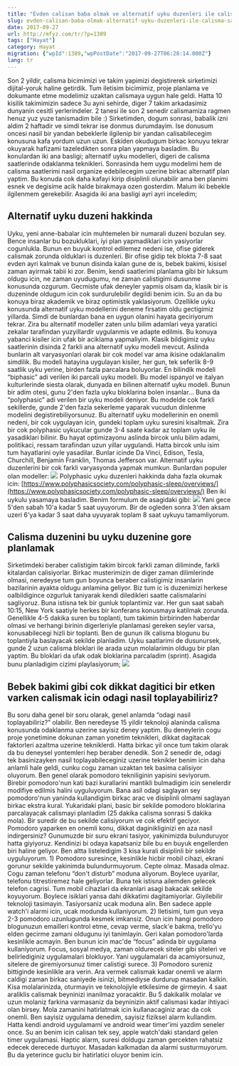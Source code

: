 ```yaml
---
title: "Evden calisan baba olmak ve alternatif uyku duzenleri ile calisma saatlerini planlamak"
slug: evden-calisan-baba-olmak-alternatif-uyku-duzenleri-ile-calisma-saatlerini-planlamak
date: 2017-09-27
url: http://mfyz.com/tr/?p=1389
tags: ["Hayat"]
category: Hayat
migration: {"wpId":1389,"wpPostDate":"2017-09-27T06:28:14.000Z"}
lang: tr
---
```


Son 2 yildir, calisma bicimimizi ve takim yapimizi degistirerek sirketimizi dijital-yoruk haline getirdik. Tum iletisim bicimimiz, proje planlama ve dokumante etme modelimiz uzaktan calismaya uygun hale geldi. Hatta 10 kisilik takimimizin sadece 3u ayni sehirde, diger 7 takim arkadasimiz dunyanin cesitli yerlerindeler. 2 tanesi ile son 2 senedir calismamiza ragmen henuz yuz yuze tanismadim bile :) Sirketimden, dogum sonrasi, babalik izni aldim 2 haftadir ve simdi tekrar ise donmus durumdayim. Ise donusum oncesi nasil bir yandan bebeklerle ilgilenip bir yandan calisabilecegim konusuna kafa yordum uzun uzun. Eskiden okudugum birkac konuyu tekrar okuyarak hafizami tazeledikten sonra plan yapmaya basladim. Bu konulardan iki ana basligi; alternatif uyku modelleri, digeri de calisma saatlerinde odaklanma teknikleri. Sonrasinda hem uygu modelimi hem de calisma saatlerimi nasil organize edebilecegim uzerine birkac alternatif plan yaptim. Bu konuda cok daha kafayi kirip disiplinli olunabilir ama ben planimi esnek ve degisime acik halde birakmaya ozen gosterdim. Malum iki bebekle ilgilenmem gerekebilir. Asagida iki ana basligi ayri ayri inceledim;

## Alternatif uyku duzeni hakkinda

Uyku, yeni anne-babalar icin muhtemelen bir numarali duzeni bozulan sey. Bence insanlar bu bozukluklari, iyi plan yapmadiklari icin yasiyorlar cogunlukla. Bunun en buyuk kontrol edilemez nedeni ise, ofise giderek calismak zorunda olduklari is duzenleri. Bir ofise gidip tek blokta 7-8 saat evden ayri kalmak ve bunun disinda kalan gune de is, bebek bakimi, kisisel zaman ayirmak tabii ki zor. Benim, kendi saatlerimi planlama gibi bir luksum oldugu icin, ne zaman uyudugumu, ne zaman calistigimi dusunme konusunda ozgurum. Gecmiste ufak deneyler yapmis olsam da, klasik bir is duzeninde oldugum icin cok surdurulebilir degildi benim icin. Su an da bu konuya biraz akademik ve biraz optimistik yaklasiyorum. Ozellikle uyku konusunda alternatif uyku modellerini deneme firsatim oldu gectigimiz yillarda. Simdi de bunlardan bana en uygun olanini hayata geciriyorum tekrar. Zira bu alternatif modeller zaten unlu bilim adamlari veya yaratici zekalar tarafindan yuzyillardir uygulanmis ve adapte edilmis. Bu konuya yabanci kisiler icin ufak bir aciklama yapmaliyim. Klasik bildigimiz uyku saatlerinin disinda 2 farkli ana alternatif uyku modeli mevcut. Aslinda bunlarin alt varyasyonlari olarak bir cok model var ama ikisine odaklanalim simdilik. Bu modeli hatayina uygulayan kisiler, her gun, tek seferlik 8-9 saatlik uyku yerine, birden fazla parcalara boluyorlar. En bilindik modeli “biphasic” adi verilen iki parcali uyku modeli. Bu model ispanyol ve italyan kulturlerinde siesta olarak, dunyada en bilinen alternatif uyku modeli. Bunun bir adim otesi, gunu 2'den fazla uyku bloklarina bolen insanlar... Buna da “polyphasic” adi verilen bir uyku modeli deniyor. Bu modelde cok farkli sekillerde, gunde 2'den fazla sekerleme yaparak vucudun dinlenme modelini degistirebiliyorsunuz. Bu alternatif uyku modellerinin en onemli nedeni, bir cok uygulayan icin, gundeki toplam uyku suresini kisaltmak. Zira bir cok polyphasic uykucular gunde 3-4 saate kadar az toplam uyku ile yasadiklari bilinir. Bu hayat optimizayonu aslinda bircok unlu bilim adami, politikaci, ressam tarafindan uzun yillar uygulandi. Hatta bircok unlu isim tum hayatlarini oyle yasadilar. Bunlar icinde Da Vinci, Edison, Tesla, Churchill, Benjamin Franklin, Thomas Jefferson var. Alternatif uyku duzenlerini bir cok farkli varyasyonda yapmak mumkun. Bunlardan populer olan modeller: ![](/images/archive/tr/2017/09/ELrf0-1024x391.png) Polyphasic uyku duzenleri hakkinda daha fazla okumak icin: [https://www.polyphasicsociety.com/polyphasic-sleep/overviews/](https://www.polyphasicsociety.com/polyphasic-sleep/overviews/) Ben iki uykulu yasamaya basladim. Benim formulum de asagidaki gibi: ![](/images/archive/tr/2017/09/Screen-Shot-2017-09-18-at-2.15.10-PM.png) Yani gece 5'den sabah 10'a kadar 5 saat uyuyorum. Bir de ogleden sonra 3'den aksam uzeri 6'ya kadar 3 saat daha uyuyarak toplam 8 saat uykuyu tamamliyorum.

## Calisma duzenini bu uyku duzenine gore planlamak

Sirketimdeki beraber calistigim takim bircok farkli zaman diliminde, farkli kitalardan calisiyorlar. Birkac musterimizin de diger zaman dilimlerinde olmasi, neredeyse tum gun boyunca beraber calistigimiz insanlarin bazilarinin ayakta oldugu anlamina geliyor. Biz tum ic is duzenimizi herkese oalbildigince ozgurluk taniyarak kendi diledikleri saatte calismalarini sagliyoruz. Buna istisna tek bir gunluk toplantimiz var. Her gun saat sabah 10:15, New York saatiyle herkes bir konferans konusmaya katilmak zorunda. Genellikle 4-5 dakika suren bu toplanti, tum takimin birbirinden haberdar olmasi ve herhangi birinin digerleriyle planlamasi gereken seyler varsa, konusabilecegi hizli bir toplanti. Ben de gunun ilk calisma blogunu bu toplantiyla baslayacak sekilde planladim. Uyku saatlarimi de dusunursek, gunde 2 uzun calisma bloklari ile arada uzun molalarimin oldugu bir plan yaptim. Bu bloklari da ufak odak bloklarina parcaladim (sprint). Asagida bunu planladigim cizimi playlasiyorum; ![](/images/archive/tr/2017/09/Screen-Shot-2017-09-18-at-2.19.49-PM.png)

## Bebek bakimi gibi cok dikkat dagitici bir etken varken calismak icin odagi nasil toplayabiliriz?

Bu soru daha genel bir soru olarak, genel anlamda “odagi nasil toplayabiliriz?” olabilir. Ben neredeyse 15 yildir teknoloji alaninda calisma konusunda odaklanma uzerine sayisiz deney yaptim. Bu deneylerin cogu proje yonetimine dokunan zaman yonetim teknikleri, dikkat dagitacak faktorleri azaltma uzerine tekniklerdi. Hatta birkac yil once tum takim olarak da bu deneysel yontemleri hep beraber denedik. Son 2 senedir de, odagi tek basinizayken nasil toplayabileceginiz uzerine teknikler benim icin daha anlamli hale geldi, cunku cogu zaman uzaktan tek basima calisiyor oluyorum. Ben genel olarak pomodoro tekniliginin yapisini seviyorum. Birebir pomodoro'nun kati bazi kurallarini mantikli bulmadigim icin senelerdir modifiye edilmis halini uyguluyorum. Bana asil odagi saglayan sey pomodoro'nun yaninda kullandigim birkac arac ve disiplinli olmami saglayan birkac ekstra kural. Yukaridaki plani, basic bir sekilde pomodoro bloklarina parcalayacak calismayi planladim (25 dakika calisma sonrasi 5 dakika mola). Bir suredir de bu sekilde calisiyorum ve cok efektif geciyor. Pomodoro yaparken en onemli konu, dikkat daginikliginizi en aza nasil indirgersiniz? Gunumuzde bir suru ekrani tasiyor, yakinimizda bulunduruyor hatta giyiyoruz. Kendinizi bi odaya kapatsaniz bile bu en buyuk engellerden biri haline geliyor. Ben altta listeledigim 3 kisa kurali disiplinli bir sekilde uyguluyorum. 1) Pomodoro suresince, kesinlikle hicbir mobil cihazi, ekrani gorunur sekilde yakinimda bulundurmuyorum. Cepte olmaz. Masada olmaz. Cogu zaman telefonu “don't disturb” moduna aliyorum. Boylece uyarilar, telefonu titrestiremez hale geliyorlar. Buna tek istisna ailemden gelecek telefon cagrisi. Tum mobil cihazlari da ekranlari asagi bakacak sekilde koyuyorum. Boylece isiklari yansa dahi dikkatimi dagitamiyorlar. Giyilebilir teknoloji tasimayin. Tasiyorsaniz ucak moduna alin. Ben sadece apple watch'i alarmi icin, ucak modunda kullaniyorum. 2) Iletisimi, tum gun veya 2-3 pomodoro uzunlugunda kesmek imkansiz. Onun icin hangi pomodoro blogunuzun emailleri kontrol etme, cevap verme, slack'e bakma, trello'yu elden gecirme zamani oldugunu iyi tanimlayin. Geri kalan pomodoro'larda kesinlikle acmayin. Ben bunun icin mac'de “focus” adinda bir uygulama kullaniyorum. Focus, sosyal medya, zaman oldurecek siteler gibi siteleri ve belirlediginiz uygulamalari blokluyor. Yani uygulamalari da acamiyorsunuz, sitelere de giremiyorsunuz timer calistigi surece. 3) Pomodoro sureniz bittiginde kesinlikle ara verin. Ara vermek calismak kadar onemli ve alarm caldigi zaman birkac saniyede isinizi, bitmediyse durdurup masadan kalkin. Kisa molalarinizda, oturmayin ve teknolojiyle etkilesime de girmeyin. 4 saat araliklis calismak beyninizi inanilmaz yoracaktir. Bu 5 dakikalik molalar ve uzun molaniz farkina varmasaniz da beyninizin aktif calismasi kadar ihtiyaci olan birsey. Mola zamanini hatirlatmak icin kullanacaginiz arac da cok onemli. Ben sayisiz uygulama denedim, sayisiz fiziksel alarm kullandim. Hatta kendi android uygulamami ve android wear timer'imi yazdim seneler once. Su an benim icin calisan tek sey, apple watch'daki standard gelen timer uygulamasi. Haptic alarm, suresi doldugu zaman gercekten rahatsiz edecek derecede durtuyor. Masadan kalkmadan da alarmi susturmuyorum. Bu da yeterince guclu bir hatirlatici oluyor benim icin.